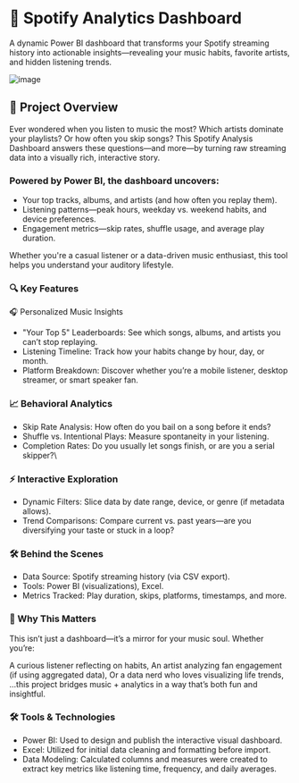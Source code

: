 # 🎵 Spotify Analytics Dashboard #

A dynamic Power BI dashboard that transforms your Spotify streaming history into actionable insights—revealing your music habits, favorite artists, and hidden listening trends.

![image](https://github.com/user-attachments/assets/7f0faaa5-1091-4dfc-b2a2-ffc94614596b)


## 🌟 Project Overview ##
Ever wondered when you listen to music the most? Which artists dominate your playlists? Or how often you skip songs? 
This Spotify Analysis Dashboard answers these questions—and more—by turning raw streaming data into a visually rich, interactive story.

### Powered by Power BI, the dashboard uncovers: ###

- Your top tracks, albums, and artists (and how often you replay them).
- Listening patterns—peak hours, weekday vs. weekend habits, and device preferences.
- Engagement metrics—skip rates, shuffle usage, and average play duration.

Whether you're a casual listener or a data-driven music enthusiast, this tool helps you understand your auditory lifestyle.

### 🔍 Key Features ###
🎧 Personalized Music Insights
- "Your Top 5" Leaderboards: See which songs, albums, and artists you can’t stop replaying.
- Listening Timeline: Track how your habits change by hour, day, or month.
- Platform Breakdown: Discover whether you’re a mobile listener, desktop streamer, or smart speaker fan.

  
### 📈 Behavioral Analytics ###
- Skip Rate Analysis: How often do you bail on a song before it ends?
- Shuffle vs. Intentional Plays: Measure spontaneity in your listening.
- Completion Rates: Do you usually let songs finish, or are you a serial skipper?\
  
### ⚡ Interactive Exploration ###
- Dynamic Filters: Slice data by date range, device, or genre (if metadata allows).
- Trend Comparisons: Compare current vs. past years—are you diversifying your taste or stuck in a loop?


### 🛠️ Behind the Scenes ###
- Data Source: Spotify streaming history (via CSV export).
- Tools: Power BI (visualizations), Excel.
- Metrics Tracked: Play duration, skips, platforms, timestamps, and more.

  
### 🎯 Why This Matters ###
This isn’t just a dashboard—it’s a mirror for your music soul. Whether you’re:

A curious listener reflecting on habits,
An artist analyzing fan engagement (if using aggregated data),
Or a data nerd who loves visualizing life trends,
…this project bridges music + analytics in a way that’s both fun and insightful.

### 🛠️ Tools & Technologies ###
- Power BI: Used to design and publish the interactive visual dashboard.
- Excel: Utilized for initial data cleaning and formatting before import.
- Data Modeling: Calculated columns and measures were created to extract key metrics like listening time, frequency, and daily averages.

